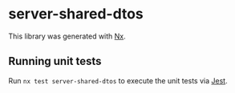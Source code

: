 # server-shared-dtos

This library was generated with [Nx](https://nx.dev).

## Running unit tests

Run `nx test server-shared-dtos` to execute the unit tests via [Jest](https://jestjs.io).
